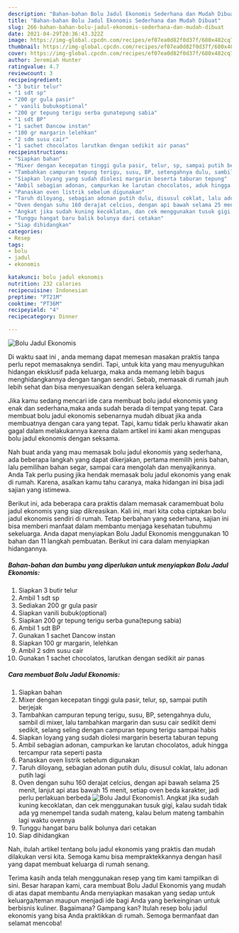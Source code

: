 ```yaml
---
description: "Bahan-bahan Bolu Jadul Ekonomis Sederhana dan Mudah Dibuat"
title: "Bahan-bahan Bolu Jadul Ekonomis Sederhana dan Mudah Dibuat"
slug: 266-bahan-bahan-bolu-jadul-ekonomis-sederhana-dan-mudah-dibuat
date: 2021-04-29T20:36:43.322Z
image: https://img-global.cpcdn.com/recipes/ef07ea0d82f0d37f/680x482cq70/bolu-jadul-ekonomis-foto-resep-utama.jpg
thumbnail: https://img-global.cpcdn.com/recipes/ef07ea0d82f0d37f/680x482cq70/bolu-jadul-ekonomis-foto-resep-utama.jpg
cover: https://img-global.cpcdn.com/recipes/ef07ea0d82f0d37f/680x482cq70/bolu-jadul-ekonomis-foto-resep-utama.jpg
author: Jeremiah Hunter
ratingvalue: 4.7
reviewcount: 3
recipeingredient:
- "3 butir telur"
- "1 sdt sp"
- "200 gr gula pasir"
- " vanili bubukoptional"
- "200 gr tepung terigu serba gunatepung sabia"
- "1 sdt BP"
- "1 sachet Dancow instan"
- "100 gr margarin lelehkan"
- "2 sdm susu cair"
- "1 sachet chocolatos larutkan dengan sedikit air panas"
recipeinstructions:
- "Siapkan bahan"
- "Mixer dengan kecepatan tinggi gula pasir, telur, sp, sampai putih berjejak"
- "Tambahkan campuran tepung terigu, susu, BP, setengahnya dulu, sambil di mixer, lalu tambahkan margarin dan susu cair sedikit demi sedikit, selang seling dengan campuran tepung terigu sampai habis"
- "Siapkan loyang yang sudah diolesi margarin beserta taburan tepung"
- "Ambil sebagian adonan, campurkan ke larutan chocolatos, aduk hingga tercampur rata seperti pasta"
- "Panaskan oven listrik sebelum digunakan"
- "Taruh diloyang, sebagian adonan putih dulu, disusul coklat, lalu adonan putih lagi"
- "Oven dengan suhu 160 derajat celcius, dengan api bawah selama 25 menit, lanjut api atas bawah 15 menit, setiap oven beda karakter, jadi perlu perlakuan berbeda"
- "Angkat jika sudah kuning kecoklatan, dan cek menggunakan tusuk gigi, kalau sudah tidak ada yg menempel tanda sudah mateng, kalau belum mateng tambahin lagi waktu ovennya"
- "Tunggu hangat baru balik bolunya dari cetakan"
- "Siap dihidangkan"
categories:
- Resep
tags:
- bolu
- jadul
- ekonomis

katakunci: bolu jadul ekonomis 
nutrition: 232 calories
recipecuisine: Indonesian
preptime: "PT21M"
cooktime: "PT36M"
recipeyield: "4"
recipecategory: Dinner

---
```



![Bolu Jadul Ekonomis](https://img-global.cpcdn.com/recipes/ef07ea0d82f0d37f/680x482cq70/bolu-jadul-ekonomis-foto-resep-utama.jpg)

Di waktu  saat ini , anda memang dapat memesan masakan praktis tanpa perlu repot memasaknya sendiri. Tapi, untuk kita yang mau menyuguhkan hidangan eksklusif pada keluarga, maka anda memang lebih bagus menghidangkannya dengan tangan sendiri. Sebab, memasak di rumah jauh lebih sehat dan bisa menyesuaikan dengan selera keluarga.

Jika kamu sedang mencari ide cara membuat bolu jadul ekonomis yang enak dan sederhana,maka anda sudah berada di tempat yang tepat. Cara membuat bolu jadul ekonomis  sebenarnya mudah dibuat jika anda membuatnya dengan cara yang tepat. Tapi, kamu tidak perlu khawatir akan gagal dalam melakukannya 
karena dalam artikel ini kami akan mengupas bolu jadul ekonomis dengan seksama.  



Nah buat anda yang mau memasak bolu jadul ekonomis yang sederhana, ada beberapa langkah yang dapat dikerjakan, pertama memilih jenis bahan, lalu pemilihan bahan segar, sampai cara mengolah dan menyajikannya. Anda Tak perlu pusing jika hendak memasak bolu jadul ekonomis yang enak di rumah. Karena, asalkan kamu  tahu caranya, maka hidangan ini bisa jadi sajian yang istimewa.

Berikut ini, ada beberapa cara praktis  dalam memasak caramembuat bolu jadul ekonomis yang siap dikreasikan. Kali ini, mari kita coba ciptakan bolu jadul ekonomis sendiri di rumah. Tetap berbahan yang sederhana, sajian ini bisa memberi manfaat dalam membantu menjaga kesehatan tubuhmu sekeluarga. Anda dapat menyiapkan Bolu Jadul Ekonomis menggunakan 10 bahan dan 11 langkah pembuatan. Berikut ini cara dalam menyiapkan hidangannya.

<!--inarticleads1-->

##### Bahan-bahan dan bumbu yang diperlukan untuk menyiapkan Bolu Jadul Ekonomis:

1. Siapkan 3 butir telur
1. Ambil 1 sdt sp
1. Sediakan 200 gr gula pasir
1. Siapkan  vanili bubuk(optional)
1. Siapkan 200 gr tepung terigu serba guna(tepung sabia)
1. Ambil 1 sdt BP
1. Gunakan 1 sachet Dancow instan
1. Siapkan 100 gr margarin, lelehkan
1. Ambil 2 sdm susu cair
1. Gunakan 1 sachet chocolatos, larutkan dengan sedikit air panas




<!--inarticleads2-->

##### Cara membuat Bolu Jadul Ekonomis:

1. Siapkan bahan
1. Mixer dengan kecepatan tinggi gula pasir, telur, sp, sampai putih berjejak
1. Tambahkan campuran tepung terigu, susu, BP, setengahnya dulu, sambil di mixer, lalu tambahkan margarin dan susu cair sedikit demi sedikit, selang seling dengan campuran tepung terigu sampai habis
1. Siapkan loyang yang sudah diolesi margarin beserta taburan tepung
1. Ambil sebagian adonan, campurkan ke larutan chocolatos, aduk hingga tercampur rata seperti pasta
1. Panaskan oven listrik sebelum digunakan
1. Taruh diloyang, sebagian adonan putih dulu, disusul coklat, lalu adonan putih lagi
1. Oven dengan suhu 160 derajat celcius, dengan api bawah selama 25 menit, lanjut api atas bawah 15 menit, setiap oven beda karakter, jadi perlu perlakuan berbeda
<img src="//assets-global.cpcdn.com/assets/icons/button_play-2c75c40dde080a61004c1f40b05d8f140eaff45d7e9e6481dc71c63d2e7c4909.png" alt="Bolu Jadul Ekonomis">1. Angkat jika sudah kuning kecoklatan, dan cek menggunakan tusuk gigi, kalau sudah tidak ada yg menempel tanda sudah mateng, kalau belum mateng tambahin lagi waktu ovennya
1. Tunggu hangat baru balik bolunya dari cetakan
1. Siap dihidangkan




Nah, itulah artikel tentang  bolu jadul ekonomis  yang praktis dan mudah dilakukan versi kita. Semoga kamu bisa mempraktekkannya dengan hasil yang dapat membuat keluarga di rumah senang. 

Terima kasih anda telah menggunakan resep yang tim kami tampilkan di sini. Besar harapan kami, cara membuat  Bolu Jadul Ekonomis yang mudah di atas dapat membantu Anda menyiapkan masakan yang sedap untuk keluarga/teman maupun menjadi ide bagi Anda yang berkeinginan untuk berbisnis kuliner. Bagaimana? Gampang kan? Itulah resep bolu jadul ekonomis yang bisa Anda praktikkan di rumah. Semoga bermanfaat dan selamat mencoba!

